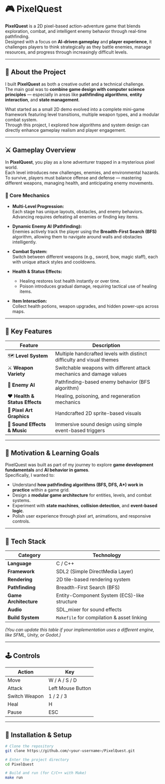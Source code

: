 # 🎮 PixelQuest

**PixelQuest** is a 2D pixel-based action-adventure game that blends exploration, combat, and intelligent enemy behavior through real-time pathfinding.  
Designed with a focus on **AI-driven gameplay** and **player experience**, it challenges players to think strategically as they battle enemies, manage resources, and progress through increasingly difficult levels.

---

## 🌟 About the Project

I built **PixelQuest** as both a creative outlet and a technical challenge.  
The main goal was to **combine game design with computer science principles** — especially in areas like **pathfinding algorithms**, **entity interaction**, and **state management**.

What started as a small 2D demo evolved into a complete mini-game framework featuring level transitions, multiple weapon types, and a modular combat system.  
Through this project, I explored how algorithms and system design can directly enhance gameplay realism and player engagement.

---

## ⚔️ Gameplay Overview

In **PixelQuest**, you play as a lone adventurer trapped in a mysterious pixel world.  
Each level introduces new challenges, enemies, and environmental hazards.  
To survive, players must balance offense and defense — mastering different weapons, managing health, and anticipating enemy movements.

### 🎯 Core Mechanics
- **Multi-Level Progression:**  
  Each stage has unique layouts, obstacles, and enemy behaviors. Advancing requires defeating all enemies or finding key items.

- **Dynamic Enemy AI (Pathfinding):**  
  Enemies actively track the player using the **Breadth-First Search (BFS)** algorithm, allowing them to navigate around walls and obstacles intelligently.

- **Combat System:**  
  Switch between different weapons (e.g., sword, bow, magic staff), each with unique attack styles and cooldowns.

- **Health & Status Effects:**  
  - Healing restores lost health instantly or over time.  
  - Poison introduces gradual damage, requiring tactical use of healing items.  

- **Item Interaction:**  
  Collect health potions, weapon upgrades, and hidden power-ups across maps.

---

## 🧠 Key Features

| Feature | Description |
|----------|-------------|
| 🗺️ **Level System** | Multiple handcrafted levels with distinct difficulty and visual themes |
| ⚔️ **Weapon Variety** | Switchable weapons with different attack mechanics and damage values |
| 🤖 **Enemy AI** | Pathfinding-based enemy behavior (BFS algorithm) |
| ❤️ **Health & Status Effects** | Healing, poisoning, and regeneration mechanics |
| 🎨 **Pixel Art Graphics** | Handcrafted 2D sprite-based visuals |
| 🎵 **Sound Effects & Music** | Immersive sound design using simple event-based triggers |

---

## 🧩 Motivation & Learning Goals

PixelQuest was built as part of my journey to explore **game development fundamentals** and **AI behavior in games**.  
Specifically, I wanted to:
- Understand **how pathfinding algorithms (BFS, DFS, A\*) work in practice** within a game grid.  
- Design a **modular game architecture** for entities, levels, and combat systems.  
- Experiment with **state machines**, **collision detection**, and **event-based logic**.  
- Polish user experience through pixel art, animations, and responsive controls.

---

## 🧰 Tech Stack

| Category | Technology |
|-----------|-------------|
| **Language** | C / C++ |
| **Framework** | SDL2 (Simple DirectMedia Layer) |
| **Rendering** | 2D tile-based rendering system |
| **Pathfinding** | Breadth-First Search (BFS) |
| **Game Architecture** | Entity-Component System (ECS)-like structure |
| **Audio** | SDL_mixer for sound effects |
| **Build System** | `Makefile` for compilation & asset linking |

*(You can update this table if your implementation uses a different engine, like SFML, Unity, or Godot.)*

---

## 🕹️ Controls

| Action | Key |
|--------|-----|
| Move | W / A / S / D |
| Attack | Left Mouse Button |
| Switch Weapon | 1 / 2 / 3 |
| Heal | H |
| Pause | ESC |

---

## 🧱 Installation & Setup

```bash
# Clone the repository
git clone https://github.com/<your-username>/PixelQuest.git

# Enter the project directory
cd PixelQuest

# Build and run (for C/C++ with Make)
make run
